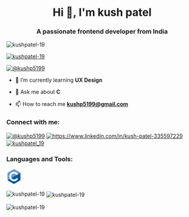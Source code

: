 <h1 align="center">Hi 👋, I'm kush patel</h1>
<h3 align="center">A passionate frontend developer from India</h3>

<p align="left"> <img src="https://komarev.com/ghpvc/?username=kushpatel-19&label=Profile%20views&color=0e75b6&style=flat" alt="kushpatel-19" /> </p>

<p align="left"> <a href="https://github.com/ryo-ma/github-profile-trophy"><img src="https://github-profile-trophy.vercel.app/?username=kushpatel-19" alt="kushpatel-19" /></a> </p>

<p align="left"> <a href="https://twitter.com/@kushp5199" target="blank"><img src="https://img.shields.io/twitter/follow/@kushp5199?logo=twitter&style=for-the-badge" alt="@kushp5199" /></a> </p>

- 🌱 I’m currently learning **UX Design**

- 💬 Ask me about **C**

- 📫 How to reach me **kushp5199@gmail.com**

<h3 align="left">Connect with me:</h3>
<p align="left">
<a href="https://twitter.com/@kushp5199" target="blank"><img align="center" src="https://raw.githubusercontent.com/rahuldkjain/github-profile-readme-generator/master/src/images/icons/Social/twitter.svg" alt="@kushp5199" height="30" width="40" /></a>
<a href="https://linkedin.com/in/https://www.linkedin.com/in/kush-patel-335597229" target="blank"><img align="center" src="https://raw.githubusercontent.com/rahuldkjain/github-profile-readme-generator/master/src/images/icons/Social/linked-in-alt.svg" alt="https://www.linkedin.com/in/kush-patel-335597229" height="30" width="40" /></a>
<a href="https://instagram.com/kushpatel_19" target="blank"><img align="center" src="https://raw.githubusercontent.com/rahuldkjain/github-profile-readme-generator/master/src/images/icons/Social/instagram.svg" alt="kushpatel_19" height="30" width="40" /></a>
</p>

<h3 align="left">Languages and Tools:</h3>
<p align="left"> <a href="https://www.cprogramming.com/" target="_blank" rel="noreferrer"> <img src="https://raw.githubusercontent.com/devicons/devicon/master/icons/c/c-original.svg" alt="c" width="40" height="40"/> </a> </p>

<p><img align="left" src="https://github-readme-stats.vercel.app/api/top-langs?username=kushpatel-19&show_icons=true&locale=en&layout=compact" alt="kushpatel-19" /></p>

<p>&nbsp;<img align="center" src="https://github-readme-stats.vercel.app/api?username=kushpatel-19&show_icons=true&locale=en" alt="kushpatel-19" /></p>

<p><img align="center" src="https://github-readme-streak-stats.herokuapp.com/?user=kushpatel-19&" alt="kushpatel-19" /></p>

